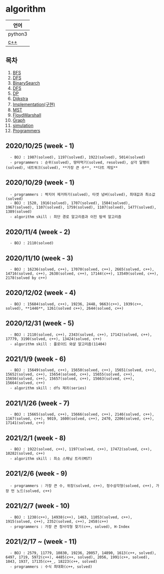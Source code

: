 # algorithm
|언어|
|---|
|python3|
|[c++](https://github.com/baewoojin514/algorithm/tree/master/c%2B%2B)|
## 목차
1. [BFS](https://github.com/baewoojin514/algorithm/tree/master/BFS)
2. [DFS](https://github.com/baewoojin514/algorithm/tree/master/DFS)
3. [BinarySearch](https://github.com/baewoojin514/algorithm/tree/master/Binary-Search)
4. [DFS](https://github.com/baewoojin514/algorithm/tree/master/DFS)
5. [DP](https://github.com/baewoojin514/algorithm/tree/master/DP)
6. [Dijkstra](https://github.com/baewoojin514/algorithm/tree/master/Dijkstra)
7. [Implementation(구현)](https://github.com/baewoojin514/algorithm/tree/master/Implementation)
8. [MST](https://github.com/baewoojin514/algorithm/tree/master/MST)
9. [FloydWarshall](https://github.com/baewoojin514/algorithm/tree/master/floydWarshall)
10. [Graph](https://github.com/baewoojin514/algorithm/tree/master/graph)
11. [simulation](https://github.com/baewoojin514/algorithm/tree/master/simulation)
12. [Programmers](https://github.com/baewoojin514/algorithm/tree/master/programmers)

## 2020/10/25 (week - 1)
~~~
  - BOJ : 1987(solved), 1197(solved), 1922(solved), 5014(solved)
  - programmers : 순위(solved), 땅따먹기(solved, resolved), 삼각 달팽이(solved), 네트워크(solved), **가장 큰 수**, **다트 게임**
~~~

## 2020/10/29 (week - 1)
~~~
  - programmers : 짝지어 제거하기(solved), 타겟 넘버(solved), 최대값과 최소값(solved)
  - BOJ : 1520, 1916(solved), 1707(solved), 1504(solved), 1967(solved), 1107(solved), 1759(solved), 1107(solved), 1477(solved), 1389(solved)
  - algorithm skill : 최단 경로 알고리즘과 이진 탐색 알고리즘
~~~

## 2020/11/4 (week - 2)
~~~
  - BOJ : 2110(solved)
~~~

## 2020/11/10 (week - 3)
~~~
  - BOJ : 16236(solved, c++), 17070(solved, c++), 2665(solved, c++), 14716(solved, c++), 2638(solved, c++), 17144(c++), 13549(solved, c++), 2178(solved by c++)
~~~
  
## 2020/12/02 (week - 4)
~~~
  - BOJ : 15684(solved, c++), 19236, 2448, 9663(c++), 1939(c++, solved), **1446**, 1261(solved c++), 2644(solved, c++)
~~~

## 2020/12/31 (week - 5)
~~~
  - BOJ : 2110(solved, c++), 2343(solved, c++), 17142(solved, c++), 17779, 3190(solved, c++), 13424(solved, c++)
  - algorithm skill : 플로이드 와샬 알고리즘(11404)
~~~

## 2021/1/9 (week - 6)
~~~
  - BOJ : 15649(solved, c++), 15650(solved, c++), 15651(solved, c++), 15652(solved, c++), 15654(solved, c++), 15655(solved, c++), 15656(solved, c++), 15657(solved, c++), 15663(solved, c++), 15664(solved, c++)
  - algorithm skill : dfs 재귀(series)
~~~

## 2021/1/26 (week - 7)
~~~
  - BOJ : 15665(solved, c++), 15666(solved, c++), 2146(solved, c++), 1167(solved, c++), 9019, 1600(solved, c++), 2470, 2206(solved, c++), 17141(solved, c++)
~~~

## 2021/2/1 (week - 8)
~~~
  - BOJ : 1922(solved, c++), 1197(solved, c++), 17472(solved, c++), 10282(solved, c++)
  - algorithm skill : 최소 스패닝 트리(MST)
~~~

## 2021/2/6 (week - 9)
~~~
  - programmers : 가장 큰 수, 위장(solved, c++), 정수삼각형(solved, c++), 가장 먼 노드(solved, c++)
~~~

## 2021/2/7 (week - 10)
~~~
  - BOJ : 1238(c++), 14938(c++), 1463, 11053(solved, c++), 1915(solved, c++), 2352(solved, c++), 2458(c++)
  - programmers : 가장 큰 정사각형 찾기(c++, solved), H-Index
~~~

## 2021/2/17 ~ (week - 11)
~~~
  - BOJ : 2579, 11779, 10830, 19236, 20057, 14890, 1613(c++, solved), 6497, 1719, 5972(c++), 4485(c++, solved), 2056, 1991(c++, solved), 1043, 1937, 17135(c++_, 18223(c++, solved)
  - programmers : 수식 최대화(c++, solved)
~~~
